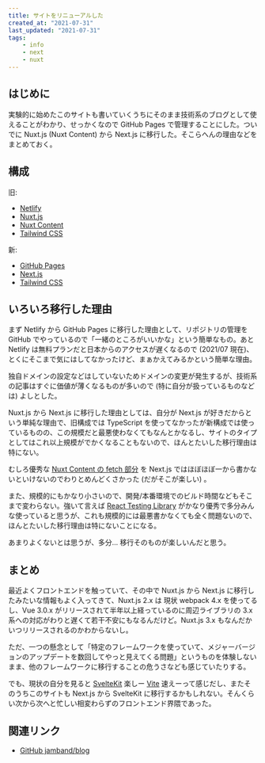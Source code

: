 ```yaml
---
title: サイトをリニューアルした
created_at: "2021-07-31"
last_updated: "2021-07-31"
tags:
    - info
    - next
    - nuxt
---
```


## はじめに

実験的に始めたこのサイトも書いていくうちにそのまま技術系のブログとして使えることがわかり、せっかくなので GitHub Pages で管理することにした。ついでに Nuxt.js (Nuxt Content) から Next.js に移行した。そこらへんの理由などをまとめておく。

## 構成

旧:

- [Netlify](https://www.netlify.com/)
- [Nuxt.js](https://nuxtjs.org/)
- [Nuxt Content](https://content.nuxtjs.org/)
- [Tailwind CSS](https://tailwindcss.com/)

新:

- [GitHub Pages](https://docs.github.com/ja/pages/)
- [Next.js](https://nextjs.org/)
- [Tailwind CSS](https://tailwindcss.com/)

## いろいろ移行した理由

まず Netlify から GitHub Pages に移行した理由として、リポジトリの管理を GitHub でやっているので「一緒のところがいいかな」という簡単なもの。あと Netlify は無料プランだと日本からのアクセスが遅くなるので (2021/07 現在)、とくにそこまで気にはしてなかったけど、まぁかえてみるかという簡単な理由。

独自ドメインの設定などはしていないためドメインの変更が発生するが、技術系の記事はすぐに価値が薄くなるものが多いので (特に自分が扱っているものなどは) よしとした。

Nuxt.js から Next.js に移行した理由としては、自分が Next.js が好きだからという単純な理由で、旧構成では TypeScript を使ってなかったが新構成では使っているものの、この規模だと最悪使わなくてもなんとかなるし、サイトのタイプとしてはこれ以上規模がでかくなることもないので、ほんとたいした移行理由は特にない。

むしろ優秀な [Nuxt Content の fetch 部分](https://content.nuxtjs.org/fetching) を Next.js ではほぼほぼ一から書かないといけないのでわりとめんどくさかった (だがそこが楽しい) 。

また、規模的にもかなり小さいので、開発/本番環境でのビルド時間などもそこまで変わらない。強いて言えば [React Testing Library](https://testing-library.com/docs/react-testing-library/intro) がかなり優秀で多分みんな使っていると思うが、これも規模的には最悪書かなくても全く問題ないので、ほんとたいした移行理由は特にないことになる。

あまりよくないとは思うが、多分... 移行そのものが楽しいんだと思う。

## まとめ

最近よくフロントエンドを触っていて、その中で Nuxt.js から Next.js に移行したみたいな情報もよく入ってきて、Nuxt.js 2.x は 現状 webpack 4.x を使ってるし、Vue 3.0.x がリリースされて半年以上経っているのに周辺ライブラリの 3.x 系への対応がわりと遅くて若干不安にもなるんだけど。Nuxt.js 3.x もなんだかいつリリースされるのかわからないし。

ただ、一つの懸念として「特定のフレームワークを使っていて、メジャーバージョンのアップデートを数回してやっと見えてくる問題」というものを体験しないまま、他のフレームワークに移行することの危うさなども感じていたりする。

でも、現状の自分を見ると [SvelteKit](https://kit.svelte.dev/) 楽しー [Vite](https://vitejs.dev/) 速えーって感じだし、またそのうちこのサイトも Next.js から SvelteKit に移行するかもしれない。そんくらい次から次へと忙しい相変わらずのフロントエンド界隈であった。

## 関連リンク

- [GitHub jamband/blog](https://github.com/jamband/blog)
